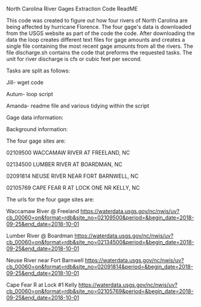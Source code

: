 North Carolina River Gages Extraction Code ReadME


This code was created to figure out how four rivers of North Carolina are being affected by hurricane Florence. The four gage's data is downloaded from the USGS website as part of the code the code.
After downloading the data the loop creates different text files for gage amounts and creates a single file containing the most recent gage amounts from all the rivers.  The file discharge.sh contains the code that preforms the requested tasks. The unit for river discharge is cfs or cubic feet per second.           



Tasks are split as follows:

Jill- wget code

Autum- loop script

Amanda- readme file and various tidying within the script




Gage data information: 


Background information:


The four gage sites are:

02109500	 WACCAMAW RIVER AT FREELAND, NC

02134500	 LUMBER RIVER AT BOARDMAN, NC

02091814	 NEUSE RIVER NEAR FORT BARNWELL, NC

02105769	 CAPE FEAR R AT LOCK ONE NR KELLY, NC



The urls for the four gage sites are:

Waccamaw River @ Freeland https://waterdata.usgs.gov/nc/nwis/uv?cb_00060=on&format=rdb&site_no=02109500&period=&begin_date=2018-09-25&end_date=2018-10-01

Lumber River @ Boardman https://waterdata.usgs.gov/nc/nwis/uv?cb_00060=on&format=rdb&site_no=02134500&period=&begin_date=2018-09-25&end_date=2018-10-01

Neuse River near Fort Barnwell https://waterdata.usgs.gov/nc/nwis/uv?cb_00060=on&format=rdb&site_no=02091814&period=&begin_date=2018-09-25&end_date=2018-10-01

Cape Fear R at Lock #1 Kelly https://waterdata.usgs.gov/nc/nwis/uv?cb_00060=on&format=rdb&site_no=02105769&period=&begin_date=2018-09-25&end_date=2018-10-01 
